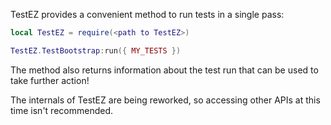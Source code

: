 TestEZ provides a convenient method to run tests in a single pass:

```lua
local TestEZ = require(<path to TestEZ>)

TestEZ.TestBootstrap:run({ MY_TESTS })
```

The method also returns information about the test run that can be used to take further action!

The internals of TestEZ are being reworked, so accessing other APIs at this time isn't recommended.